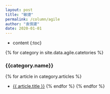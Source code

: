 ```yaml
---
layout: post
title: "敏捷"
permalink: /column/agile
author: "袁慎建"
date: 2020-01-01
---
```


* content
{:toc}

{% for category in site.data.agile.catetories %}
### {{category.name}}
  {% for article in category.articles %}
- <a target="_blank" href="{{ article.link }}">{{ article.title }}</a>
  {% endfor %}
{% endfor %}
